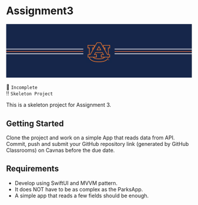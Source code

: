 # Assignment3
![alt text](https://github.com/CPSC-5340/Assignment3/blob/main/Docs/banner_au.png?raw=true)


:stop_sign: `Incomplete` <br/>
:bangbang: `Skeleton Project`

This is a skeleton project for Assignment 3.

## Getting Started

Clone the project and work on a simple App that reads data from API. <br/>
Commit, push and submit your GitHub repository link (generated by GitHub Classrooms) on Cavnas before the due date.

## Requirements

- Develop using SwiftUI and MVVM pattern.
- It does NOT have to be as complex as the ParksApp. 
- A simple app that reads a few fields should be enough.
